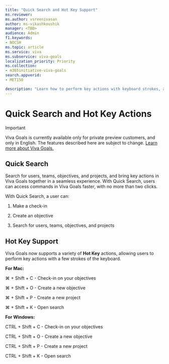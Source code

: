 ```yaml
---
title: "Quick Search and Hot Key Support"
ms.reviewer: 
ms.author: vsreenivasan
author: ms-vikashkoushik
manager: <TBD>
audience: Admin
f1.keywords:
- NOCSH
ms.topic: article
ms.service: viva
ms.subservice: viva-goals
localization_priority: Priority
ms.collection:  
- m365initiative-viva-goals
search.appverid:
- MET150

description: "Learn how to perform key actions with keyboard strokes, and the ability to search."
---
```


# Quick Search and Hot Key Actions

> [!IMPORTANT]
> Viva Goals is currently available only for private preview customers, and only in English. The features described here are subject to change. [Learn more about Viva Goals.](https://go.microsoft.com/fwlink/?linkid=2189933)

## Quick Search

Search for users, teams, objectives, and projects, and bring key actions in Viva Goals together in a seamless experience. With Quick Search, users can access commands in Viva Goals faster, with no more than two clicks.

With Quick Search, a user can:

1. Make a check-in

2. Create an objective

3. Search for users, teams, objectives, and projects

## Hot Key Support

Viva Goals now supports a variety of **Hot Key** actions, allowing users to perform key actions with a few strokes of the keyboard.

**For Mac:**

⌘ + Shift + C - Check-in on your objectives

⌘ + Shift + O - Create a new objective

⌘ + Shift + P - Create a new project

⌘ + Shift + K - Open search

**For Windows:**

CTRL + Shift + C - Check-in on your objectives

CTRL + Shift + O - Create a new objective

CTRL + Shift + P - Create a new project

CTRL + Shift + K - Open search
